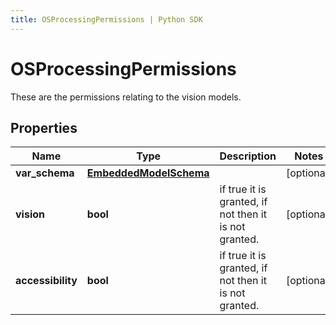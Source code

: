 ```yaml
---
title: OSProcessingPermissions | Python SDK
---
```


# OSProcessingPermissions

These are the permissions relating to the vision models.

## Properties

Name | Type | Description | Notes
------------ | ------------- | ------------- | -------------
**var_schema** | [**EmbeddedModelSchema**](EmbeddedModelSchema) |  | [optional] 
**vision** | **bool** | if true it is granted, if not then it is not granted. | [optional] 
**accessibility** | **bool** | if true it is granted, if not then it is not granted. | [optional] 


